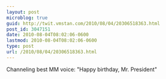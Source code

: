 ```yaml
---
layout: post
microblog: true
guid: http://twit.vmstan.com/2010/08/04/20306518363.html
post_id: 3047151
date: 2010-08-04T08:02:06-0600
lastmod: 2010-08-04T08:02:06-0600
type: post
url: /2010/08/04/20306518363.html
---
```

Channeling best MM voice: "Happy birthday, Mr. President"
